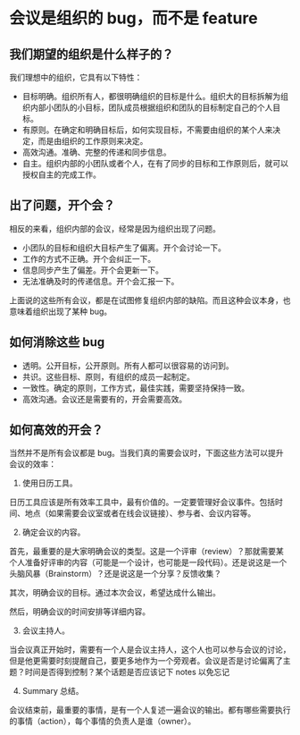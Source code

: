 # 会议是组织的 bug，而不是 feature

## 我们期望的组织是什么样子的？

我们理想中的组织，它具有以下特性：

* 目标明确。组织所有人，都很明确组织的目标是什么。组织大的目标拆解为组织内部小团队的小目标，团队成员根据组织和团队的目标制定自己的个人目标。
* 有原则。在确定和明确目标后，如何实现目标，不需要由组织的某个人来决定，而是由组织的工作原则来决定。
* 高效沟通。准确、完整的传递和同步信息。
* 自主。组织内部的小团队或者个人，在有了同步的目标和工作原则后，就可以授权自主的完成工作。

## 出了问题，开个会？

相反的来看，组织内部的会议，经常是因为组织出现了问题。

* 小团队的目标和组织大目标产生了偏离。开个会讨论一下。
* 工作的方式不正确。开个会纠正一下。
* 信息同步产生了偏差。开个会更新一下。
* 无法准确及时的传递信息。开个会汇报一下。

上面说的这些所有会议，都是在试图修复组织内部的缺陷。而且这种会议本身，也意味着组织出现了某种 bug。

## 如何消除这些 bug

* 透明。公开目标，公开原则。所有人都可以很容易的访问到。
* 共识。这些目标、原则，有组织的成员一起制定。
* 一致性。确定的原则，工作方式，最佳实践，需要坚持保持一致。
* 高效沟通。会议还是需要有的，开会需要高效。

## 如何高效的开会？

当然并不是所有会议都是 bug。当我们真的需要会议时，下面这些方法可以提升会议的效率：

1. 使用日历工具。

日历工具应该是所有效率工具中，最有价值的。一定要管理好会议事件。包括时间、地点（如果需要会议室或者在线会议链接）、参与者、会议内容等。

2. 确定会议的内容。

首先，最重要的是大家明确会议的类型。这是一个评审（review）？那就需要某个人准备好评审的内容（可能是一个设计，也可能是一段代码）。还是说这是一个头脑风暴（Brainstorm）？还是说这是一个分享？反馈收集？

其次，明确会议的目标。通过本次会议，希望达成什么输出。

然后，明确会议的时间安排等详细内容。

3. 会议主持人。

当会议真正开始时，需要有一个人是会议主持人，这个人也可以参与会议的讨论，但是他更需要时刻提醒自己，要更多地作为一个旁观者。会议是否是讨论偏离了主题？时间是否得到控制？某个话题是否应该记下 notes 以免忘记

4. Summary 总结。

会议结束前，最重要的事情，是有一个人复述一遍会议的输出。都有哪些需要执行的事情（action），每个事情的负责人是谁（owner）。
